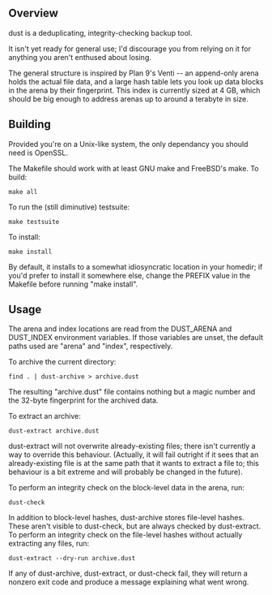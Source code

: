 Overview
--------

dust is a deduplicating, integrity-checking backup tool.

It isn't yet ready for general use; I'd discourage you from relying on it for
anything you aren't enthused about losing.

The general structure is inspired by Plan 9's Venti -- an append-only arena
holds the actual file data, and a large hash table lets you look up data
blocks in the arena by their fingerprint. This index is currently sized at
4 GB, which should be big enough to address arenas up to around a terabyte
in size.

Building
--------

Provided you're on a Unix-like system, the only dependancy you should need
is OpenSSL.

The Makefile should work with at least GNU make and FreeBSD's make. To build:

    make all

To run the (still diminutive) testsuite:

    make testsuite

To install:

    make install

By default, it installs to a somewhat idiosyncratic location in your homedir;
if you'd prefer to install it somewhere else, change the PREFIX value in the
Makefile before running "make install".

Usage
-----

The arena and index locations are read from the DUST_ARENA and DUST_INDEX
environment variables. If those variables are unset, the default paths used
are "arena" and "index", respectively.

To archive the current directory:

    find . | dust-archive > archive.dust

The resulting "archive.dust" file contains nothing but a magic number and
the 32-byte fingerprint for the archived data.

To extract an archive:

    dust-extract archive.dust

dust-extract will not overwrite already-existing files; there isn't currently
a way to override this behaviour. (Actually, it will fail outright if it sees
that an already-existing file is at the same path that it wants to extract a
file to; this behaviour is a bit extreme and will probably be changed in the
future).

To perform an integrity check on the block-level data in the arena, run:

    dust-check

In addition to block-level hashes, dust-archive stores file-level hashes. These
aren't visible to dust-check, but are always checked by dust-extract. To
perform an integrity check on the file-level hashes without actually extracting
any files, run:

    dust-extract --dry-run archive.dust

If any of dust-archive, dust-extract, or dust-check fail, they will return
a nonzero exit code and produce a message explaining what went wrong.

